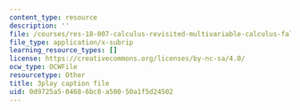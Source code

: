```yaml
---
content_type: resource
description: ''
file: /courses/res-18-007-calculus-revisited-multivariable-calculus-fall-2011/0d9725a504686bc8a50050a1f5d24502_JSs_dqq2uWo.srt
file_type: application/x-subrip
learning_resource_types: []
license: https://creativecommons.org/licenses/by-nc-sa/4.0/
ocw_type: OCWFile
resourcetype: Other
title: 3play caption file
uid: 0d9725a5-0468-6bc8-a500-50a1f5d24502
---
```

